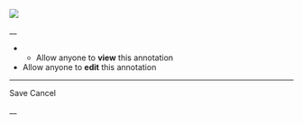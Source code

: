 ![](https://bat.bing.com/action/0?ti=56018282&Ver=2&mid=d8ba264b-280e-45d8-be59-3a0e98ac75f1&sid=201ffde0635411ee902411d77b750559&vid=20202bf0635411ee9ac03f2e618b0b9f&vids=0&msclkid=N&pi=0&lg=en-US&sw=800&sh=600&sc=24&nwd=1&tl=Shortform%20%7C%20Book&p=https%3A%2F%2Fwww.shortform.com%2Fapp%2Fbook%2Falgorithms-to-live-by%2F1-page-summary&r=&lt=358&evt=pageLoad&sv=1&rn=678851)

__

  *   * Allow anyone to **view** this annotation
  * Allow anyone to **edit** this annotation



* * *

Save Cancel

__



